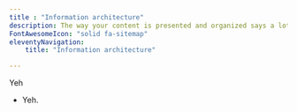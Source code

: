 ```yaml
---
title : "Information architecture"
description: The way your content is presented and organized says a lot about how your company prioritizes it
FontAwesomeIcon: "solid fa-sitemap"
eleventyNavigation:
    title: "Information architecture"

---
```


Yeh

- Yeh.
